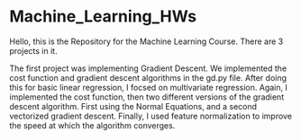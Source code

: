 # Machine_Learning_HWs
Hello, this is the Repository for the Machine Learning Course. There are 3 projects in it.

The first project was implementing Gradient Descent. We implemented the cost function and gradient descent algorithms in the gd.py file. After doing this for basic linear regression, I focsed on multivariate regression. Again, I implemented the cost function, then two different versions of the gradient descent algorithm. First using the Normal Equations, and a second vectorized gradient descent. Finally, I used feature normalization to improve the speed at which the algorithm converges. 
